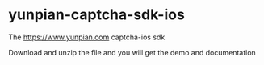 # yunpian-captcha-sdk-ios
The https://www.yunpian.com captcha-ios sdk



Download and unzip the file and you will get the demo and documentation
